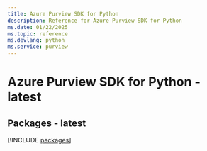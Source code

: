 ```yaml
---
title: Azure Purview SDK for Python
description: Reference for Azure Purview SDK for Python
ms.date: 01/22/2025
ms.topic: reference
ms.devlang: python
ms.service: purview
---
```

# Azure Purview SDK for Python - latest
## Packages - latest
[!INCLUDE [packages](purview-index.md)]